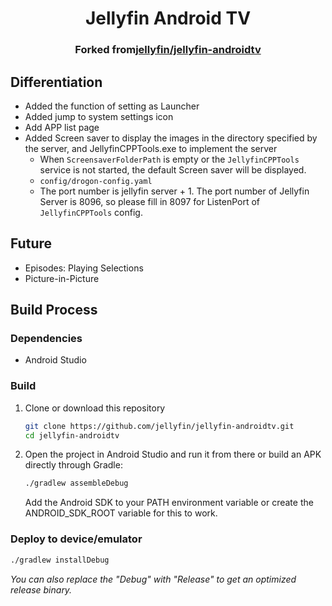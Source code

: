 <h1 align="center">Jellyfin Android TV</h1>
<h3 align="center">Forked from<a href="https://github.com/jellyfin/jellyfin-androidtv">jellyfin/jellyfin-androidtv</a></h3>

## Differentiation

 - Added the function of setting as Launcher
 - Added jump to system settings icon
 - Add APP list page
 - Added Screen saver to display the images in the directory specified by the server, and JellyfinCPPTools.exe to implement the server
   - When ```ScreensaverFolderPath``` is empty or the ```JellyfinCPPTools``` service is not started, the default Screen saver will be displayed.
   - ```config/drogon-config.yaml ```
   - The port number is jellyfin server + 1. The port number of Jellyfin Server is 8096, so please fill in 8097 for ListenPort of ```JellyfinCPPTools``` config.

## Future
 - Episodes: Playing Selections
 - Picture-in-Picture

## Build Process

### Dependencies

- Android Studio

### Build

1. Clone or download this repository

   ```sh
   git clone https://github.com/jellyfin/jellyfin-androidtv.git
   cd jellyfin-androidtv
   ```

2. Open the project in Android Studio and run it from there or build an APK directly through Gradle:

   ```sh
   ./gradlew assembleDebug
   ```
   
   Add the Android SDK to your PATH environment variable or create the ANDROID_SDK_ROOT variable for
   this to work.

### Deploy to device/emulator

   ```sh
   ./gradlew installDebug
   ```

*You can also replace the "Debug" with "Release" to get an optimized release binary.*
